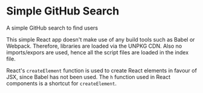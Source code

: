 # Simple GitHub Search
A simple GitHub search to find users

This simple React app doesn't make use of any build tools such as Babel or Webpack. Therefore, libraries are loaded via the UNPKG CDN. Also no imports/expors are used, hence all the script files are loaded in the index file.

React's `createElement` function is used to create React elements in favour of JSX, since Babel has not been used. The `h` function used in React components is a shortcut for `createElement`.